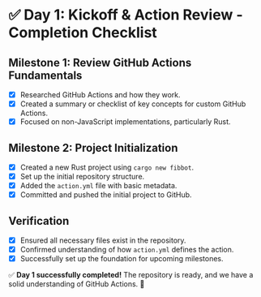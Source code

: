 # ✅ Day 1: Kickoff & Action Review - Completion Checklist

## **Milestone 1: Review GitHub Actions Fundamentals**
- [x] Researched GitHub Actions and how they work.
- [x] Created a summary or checklist of key concepts for custom GitHub Actions.
- [x] Focused on non-JavaScript implementations, particularly Rust.

## **Milestone 2: Project Initialization**
- [x] Created a new Rust project using `cargo new fibbot`.
- [x] Set up the initial repository structure.
- [x] Added the `action.yml` file with basic metadata.
- [x] Committed and pushed the initial project to GitHub.

## **Verification**
- [x] Ensured all necessary files exist in the repository.
- [x] Confirmed understanding of how `action.yml` defines the action.
- [x] Successfully set up the foundation for upcoming milestones.

✅ **Day 1 successfully completed!** The repository is ready, and we have a solid understanding of GitHub Actions. 🚀